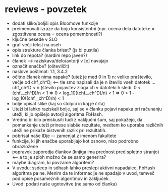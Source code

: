 # reviews - povzetek

- dodati sliko/boljši opis Bloomove funkcije
- preimenovati izraze da bojo konsistentni (npr. ocena dela datoteke = zgostitvena ocena = ocena pomembnosti?)
- ključne besede v SLO
- graf večji tekst na oseh
- opis strukture članka brisat? (js bi pustila)
- link do repota? (nardim repo javen?)
- članek --> raziskava/delo/avtorji v [x] navajajo
- označit enačbe? (oštevilčit)
- naslove poštimat: 1.1, 3.4.2
- očitno članek nima napake? (utež je med 0 in 1)
	n: veliko praštevilo, večje od chf_ch^D;  <-- tle smo napisali da je n število vseh datotek ...
	chf_ch^D < n (število pojavitev zloga ch v datoteki h
	sledi: 0 < (chf__ch^D)/n < 1 => 0 < log_10((chf__ch^D)/n) < 1 => 0 < 1 - log_10((chf__ch^D)/n) < 1
- bolje opisat slike (kaj so stolpci in kaj je črta)
- Uteži bi lahko raziskali bolje, saj se v članku pojavi napaka pri računanju uteži, ki jo opišejo avtorji algoritma FbHash.
- Vredno bi bilo preiskusiti tudi z naključni šum, saj pokažejo, da pomankanje uteži prinese slabše rezultate, medtem ko uporaba različnih uteži ne prikaže bistvenih razlik pri rezultatih.
- pobrisat naše IDje -- zamenjat z imenom fakultete
- funkcije, ki jih enačbe uporabljajo kot osnovo, niso podrobno obrazložene
- popravek zaporedja člankov (knjiga ima prednost pred spletno stranjo) <-- a to je sploh možno če se samo generira?
- maybe diagram, ki povzame algoritem?
- V uvodu: ssdeep in sdhash lahko preslepi aktivni napadalec, FbHash algoritma pa ne. Menim da te informacije ne spadajo v uvod, temveč pod opise posameznih algoritmov in zaključek.
- Uvod: podati naše ugotovitve (ne samo od članka)